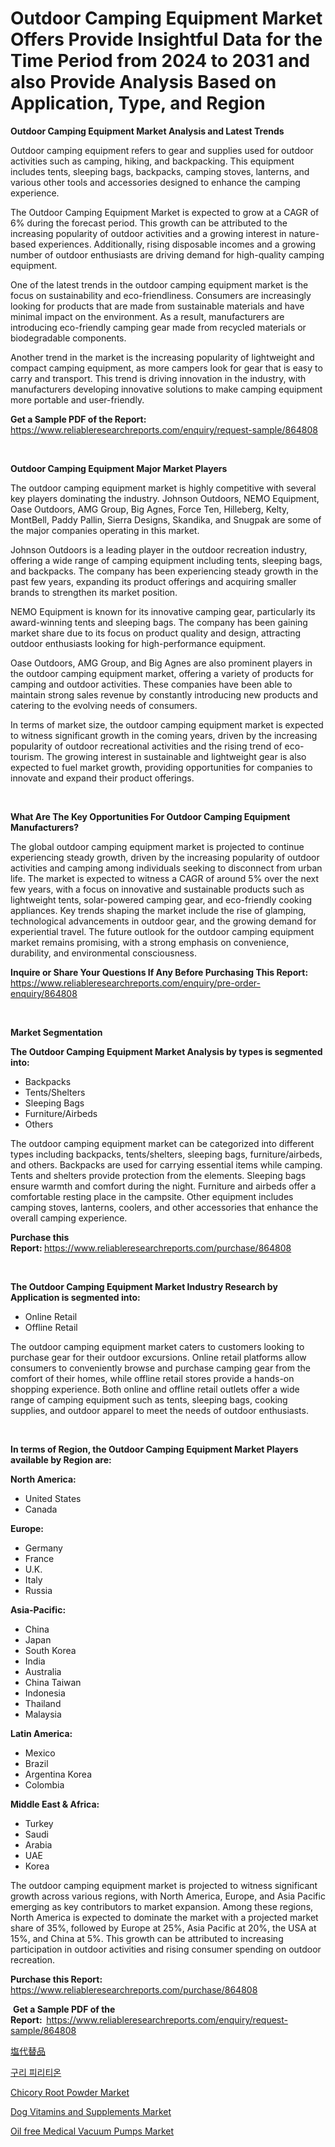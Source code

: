 <p><h1>Outdoor Camping Equipment Market Offers Provide Insightful Data for the Time Period from 2024 to 2031 and also Provide Analysis Based on Application, Type, and Region</h1></p><p><strong>Outdoor Camping Equipment Market Analysis and Latest Trends</strong></p>
<p><p>Outdoor camping equipment refers to gear and supplies used for outdoor activities such as camping, hiking, and backpacking. This equipment includes tents, sleeping bags, backpacks, camping stoves, lanterns, and various other tools and accessories designed to enhance the camping experience.</p><p>The Outdoor Camping Equipment Market is expected to grow at a CAGR of 6% during the forecast period. This growth can be attributed to the increasing popularity of outdoor activities and a growing interest in nature-based experiences. Additionally, rising disposable incomes and a growing number of outdoor enthusiasts are driving demand for high-quality camping equipment.</p><p>One of the latest trends in the outdoor camping equipment market is the focus on sustainability and eco-friendliness. Consumers are increasingly looking for products that are made from sustainable materials and have minimal impact on the environment. As a result, manufacturers are introducing eco-friendly camping gear made from recycled materials or biodegradable components.</p><p>Another trend in the market is the increasing popularity of lightweight and compact camping equipment, as more campers look for gear that is easy to carry and transport. This trend is driving innovation in the industry, with manufacturers developing innovative solutions to make camping equipment more portable and user-friendly.</p></p>
<p><strong>Get a Sample PDF of the Report:&nbsp;</strong> <a href="https://www.reliableresearchreports.com/enquiry/request-sample/864808">https://www.reliableresearchreports.com/enquiry/request-sample/864808</a></p>
<p>&nbsp;</p>
<p><strong>Outdoor Camping Equipment Major Market Players</strong></p>
<p><p>The outdoor camping equipment market is highly competitive with several key players dominating the industry. Johnson Outdoors, NEMO Equipment, Oase Outdoors, AMG Group, Big Agnes, Force Ten, Hilleberg, Kelty, MontBell, Paddy Pallin, Sierra Designs, Skandika, and Snugpak are some of the major companies operating in this market.</p><p>Johnson Outdoors is a leading player in the outdoor recreation industry, offering a wide range of camping equipment including tents, sleeping bags, and backpacks. The company has been experiencing steady growth in the past few years, expanding its product offerings and acquiring smaller brands to strengthen its market position.</p><p>NEMO Equipment is known for its innovative camping gear, particularly its award-winning tents and sleeping bags. The company has been gaining market share due to its focus on product quality and design, attracting outdoor enthusiasts looking for high-performance equipment.</p><p>Oase Outdoors, AMG Group, and Big Agnes are also prominent players in the outdoor camping equipment market, offering a variety of products for camping and outdoor activities. These companies have been able to maintain strong sales revenue by constantly introducing new products and catering to the evolving needs of consumers.</p><p>In terms of market size, the outdoor camping equipment market is expected to witness significant growth in the coming years, driven by the increasing popularity of outdoor recreational activities and the rising trend of eco-tourism. The growing interest in sustainable and lightweight gear is also expected to fuel market growth, providing opportunities for companies to innovate and expand their product offerings.</p></p>
<p>&nbsp;</p>
<p><strong>What Are The Key Opportunities For Outdoor Camping Equipment Manufacturers?</strong></p>
<p><p>The global outdoor camping equipment market is projected to continue experiencing steady growth, driven by the increasing popularity of outdoor activities and camping among individuals seeking to disconnect from urban life. The market is expected to witness a CAGR of around 5% over the next few years, with a focus on innovative and sustainable products such as lightweight tents, solar-powered camping gear, and eco-friendly cooking appliances. Key trends shaping the market include the rise of glamping, technological advancements in outdoor gear, and the growing demand for experiential travel. The future outlook for the outdoor camping equipment market remains promising, with a strong emphasis on convenience, durability, and environmental consciousness.</p></p>
<p><strong>Inquire or Share Your Questions If Any Before Purchasing This Report:</strong> <a href="https://www.reliableresearchreports.com/enquiry/pre-order-enquiry/864808">https://www.reliableresearchreports.com/enquiry/pre-order-enquiry/864808</a></p>
<p>&nbsp;</p>
<p><strong>Market Segmentation</strong></p>
<p><strong>The Outdoor Camping Equipment Market Analysis by types is segmented into:</strong></p>
<p><ul><li>Backpacks</li><li>Tents/Shelters</li><li>Sleeping Bags</li><li>Furniture/Airbeds</li><li>Others</li></ul></p>
<p><p>The outdoor camping equipment market can be categorized into different types including backpacks, tents/shelters, sleeping bags, furniture/airbeds, and others. Backpacks are used for carrying essential items while camping. Tents and shelters provide protection from the elements. Sleeping bags ensure warmth and comfort during the night. Furniture and airbeds offer a comfortable resting place in the campsite. Other equipment includes camping stoves, lanterns, coolers, and other accessories that enhance the overall camping experience.</p></p>
<p><strong>Purchase this Report:&nbsp;</strong><a href="https://www.reliableresearchreports.com/purchase/864808">https://www.reliableresearchreports.com/purchase/864808</a></p>
<p>&nbsp;</p>
<p><strong>The Outdoor Camping Equipment Market Industry Research by Application is segmented into:</strong></p>
<p><ul><li>Online Retail</li><li>Offline Retail</li></ul></p>
<p><p>The outdoor camping equipment market caters to customers looking to purchase gear for their outdoor excursions. Online retail platforms allow consumers to conveniently browse and purchase camping gear from the comfort of their homes, while offline retail stores provide a hands-on shopping experience. Both online and offline retail outlets offer a wide range of camping equipment such as tents, sleeping bags, cooking supplies, and outdoor apparel to meet the needs of outdoor enthusiasts.</p></p>
<p>&nbsp;</p>
<p><strong>In terms of Region, the Outdoor Camping Equipment Market Players available by Region are:</strong></p>
<p>
    <p> <strong> North America: </strong>
        <ul>
            <li>United States</li>
            <li>Canada</li>
        </ul>
        </p> 
    <p> <strong> Europe: </strong>
        <ul>
            <li>Germany</li>
            <li>France</li>
            <li>U.K.</li>
            <li>Italy</li>
            <li>Russia</li>
        </ul>
        </p> 
    <p> <strong> Asia-Pacific: </strong>
        <ul>
            <li>China</li>
            <li>Japan</li>
            <li>South Korea</li>
            <li>India</li>
            <li>Australia</li>
            <li>China Taiwan</li>
            <li>Indonesia</li>
            <li>Thailand</li>
            <li>Malaysia</li>
        </ul>
        </p> 
    <p> <strong> Latin America: </strong>
        <ul>
            <li>Mexico</li>
            <li>Brazil</li>
            <li>Argentina Korea</li>
            <li>Colombia</li>
        </ul>
        </p> 
    <p> <strong> Middle East & Africa: </strong>
        <ul>
            <li>Turkey</li>
            <li>Saudi</li>
            <li>Arabia</li>
            <li>UAE</li>
            <li>Korea</li>
        </ul>
    </p>
    </p>
<p><p>The outdoor camping equipment market is projected to witness significant growth across various regions, with North America, Europe, and Asia Pacific emerging as key contributors to market expansion. Among these regions, North America is expected to dominate the market with a projected market share of 35%, followed by Europe at 25%, Asia Pacific at 20%, the USA at 15%, and China at 5%. This growth can be attributed to increasing participation in outdoor activities and rising consumer spending on outdoor recreation.</p></p>
<p><strong>Purchase this Report: </strong><a href="https://www.reliableresearchreports.com/purchase/864808">https://www.reliableresearchreports.com/purchase/864808</a></p>
<p>&nbsp;<strong>Get a Sample PDF of the Report:&nbsp;&nbsp;</strong><a href="https://www.reliableresearchreports.com/enquiry/request-sample/864808">https://www.reliableresearchreports.com/enquiry/request-sample/864808</a></p>
<p><strong></strong></p>
<p><p><a href="https://github.com/wkuactfdzwizk06/Market-Research-Report-List-1/blob/main/45190304264.md">塩代替品</a></p><p><a href="https://medium.com/@sweetums856856/%EA%B5%AC%EB%A6%AC-%ED%94%BC%EB%A6%AC%ED%8B%B0%EC%98%A8-%EC%8B%9C%EC%9E%A5-%EC%8B%9C%EC%9E%A5-%EC%A0%90%EC%9C%A0%EC%9C%A8-%EC%8B%9C%EC%9E%A5-%ED%8A%B8%EB%A0%8C%EB%93%9C-%EB%B0%8F-%EB%AF%B8%EB%9E%98-%EC%84%B1%EC%9E%A5-%ED%83%90%EC%83%89-ab6104c32523">구리 피리티온</a></p><p><a href="https://github.com/joannagoyvaerts/Market-Research-Report-List-1/blob/main/chicory-root-powder-market.md">Chicory Root Powder Market</a></p><p><a href="https://github.com/lubmix/Market-Research-Report-List-1/blob/main/dog-vitamins-and-supplements-market.md">Dog Vitamins and Supplements Market</a></p><p><a href="https://issuu.com/reportprime-2/docs/oil-free-medical-vacuum-pumps-marke_26726c249e621c">Oil free Medical Vacuum Pumps Market</a></p></p>